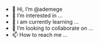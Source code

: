 - 👋 Hi, I’m @ademege
- 👀 I’m interested in ...
- 🌱 i am currently learning ...
- 💞️ I’m looking to collaborate on ...
- 📫 How to reach me ...

<!---
ademege/ademege is a ✨ special ✨ repository because its `README.md` (this file) appears on your GitHub profile.
You can click the Preview link to take a look at your changes.
--->
